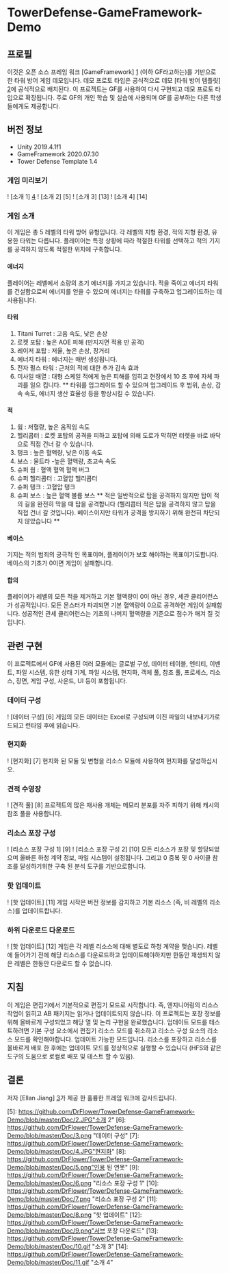 # TowerDefense-GameFramework-Demo

## 프로필

이것은 오픈 소스 프레임 워크 [GameFramework] [1] (이하 GF라고하는)를 기반으로 한 타워 방어 게임 데모입니다. 데모 프로토 타입은 공식적으로 데모 [타워 방어 템플릿] [2]에 공식적으로 배치된다. 이 프로젝트는 GF를 사용하여 다시 구현되고 데모 프로토 타입으로 확장됩니다. 주로 GF의 개인 학습 및 실습에 사용되며 GF를 공부하는 다른 학생들에게도 제공합니다.

## 버전 정보

- Unity 2019.4.1f1
- GameFramework 2020.07.30
- Tower Defense Template 1.4

####

### 게임 미리보기

! [소개 1] [4]
! [소개 2] [5]
! [소개 3] [13]
! [소개 4] [14]

### 게임 소개

이 게임은 총 5 레벨의 타워 방어 유형입니다. 각 레벨의 지형 환경, 적의 지형 환경, 유용한 타워는 다릅니다. 플레이어는 특정 상황에 따라 적절한 타워를 선택하고 적의 기지를 공격하지 않도록 적절한 위치에 구축합니다.

#### 에너지

플레이어는 레벨에서 소량의 초기 에너지를 가지고 있습니다. 적을 죽이고 에너지 타워를 건설함으로써 에너지를 얻을 수 있으며 에너지는 타워를 구축하고 업그레이드하는 데 사용됩니다.


#### 타워

1. Titani Turret : 고음 속도, 낮은 손상
2. 로켓 포탑 : 높은 AOE 피해 (만지지면 적용 만 공격)
3. 레이저 포탑 : 저율, 높은 손상, 장거리
4. 에너지 타워 : 에너지는 매번 생성됩니다.
5. 전자 펄스 타워 : 근처의 적에 대한 추가 감속 효과
6. 미사일 배열 : 대형 스케일 적에게 높은 피해를 입히고 현장에서 10 초 후에 자체 파괴를 일으 킵니다.
** 타워를 업그레이드 할 수 있으며 업그레이드 후 범위, 손상, 감속 속도, 에너지 생산 효율성 등을 향상시킬 수 있습니다.

#### 적

1. 웜 : 저혈량, 높은 움직임 속도
2. 헬리콥터 : 로켓 포탑의 공격을 피하고 포탑에 의해 도로가 막히면 터렛을 바로 바닥으로 직접 건너 갈 수 있습니다.
3. 탱크 : 높은 혈액량, 낮은 이동 속도
4. 보스 : 울트라 -높은 혈액량, 초고속 속도
5. 슈퍼 웜 : 혈액 혈액 혈액 버그
6. 슈퍼 헬리콥터 : 고혈압 헬리콥터
7. 슈퍼 탱크 : 고혈압 탱크
8. 슈퍼 보스 : 높은 혈액 볼륨 보스
** 적은 일반적으로 탑을 공격하지 않지만 탑이 적의 길을 완전히 막을 때 탑을 공격합니다 (헬리콥터 적은 탑을 공격하지 않고 탑을 직접 건너 갈 것입니다). 베이스이지만 타워가 공격을 방지하기 위해 완전히 차단되지 않았습니다 **

#### 베이스

기지는 적의 범죄의 궁극적 인 목표이며, 플레이어가 보호 해야하는 목표이기도합니다.베이스의 기초가 0이면 게임이 실패합니다.

#### 합의

플레이어가 레벨의 모든 적을 제거하고 기본 혈액량이 0이 아닌 경우, 세관 클리어런스가 성공적입니다. 모든 몬스터가 파괴되면 기본 혈액량이 0으로 공격하면 게임이 실패합니다. 성공적인 관세 클리어런스는 기초의 나머지 혈액량을 기준으로 점수가 매겨 질 것입니다.

## 관련 구현

이 프로젝트에서 GF에 사용된 여러 모듈에는 글로벌 구성, 데이터 테이블, 엔티티, 이벤트, 파일 시스템, 유한 상태 기계, 파일 시스템, 현지화, 객체 풀, 참조 풀, 프로세스, 리소스, 장면, 게임 구성, 사운드, UI 등이 포함됩니다.

### 데이터 구성

! [데이터 구성] [6]
게임의 모든 데이터는 Excel로 구성되며 이진 파일의 내보내기가로드되고 런타임 후에 읽습니다.
### 현지화

! [현지화] [7]
현지화 된 모듈 및 변형을 리소스 모듈에 사용하여 현지화를 달성하십시오.

### 견적 수영장

! [견적 풀] [8]
프로젝트의 많은 재사용 개체는 메모리 분포를 자주 피하기 위해 캐시의 참조 풀을 사용합니다.

### 리소스 포장 구성

! [리소스 포장 구성 1] [9]
! [리소스 포장 구성 2] [10]
모든 리소스가 포장 및 할당되었으며 올바른 하청 계약 정보, 파일 시스템이 설정됩니다. 그리고 0 중복 및 0 사이클 참조를 달성하기위한 구축 된 분석 도구를 기반으로합니다.
### 핫 업데이트

! [핫 업데이트] [11]
게임 시작은 버전 정보를 감지하고 기본 리소스 (즉, 비 레벨의 리소스)를 업데이트합니다.

### 하위 다운로드 다운로드

! [핫 업데이트] [12]
게임은 각 레벨 리소스에 대해 별도로 하청 계약을 맺습니다. 레벨에 들어가기 전에 해당 리소스를 다운로드하고 업데이트해야하지만 한동안 재생되지 않은 레벨은 한동안 다운로드 할 수 없습니다.
## 지침

이 게임은 편집기에서 기본적으로 편집기 모드로 시작합니다. 즉, 엔지니어링의 리소스 작업이 읽히고 AB 패키지는 읽거나 업데이트되지 않습니다. 이 프로젝트는 포장 정보를 위해 올바르게 구성되었고 해당 열 및 논리 구현을 완료했습니다. 업데이트 모드를 테스트하려면 기본 구성 요소에서 편집기 리소스 모드를 취소하고 리소스 구성 요소의 리소스 모드를 확인해야합니다. 업데이트 가능한 모드입니다. 리소스를 포장하고 리소스를 올바르게 배포 한 후에는 업데이트 모드를 정상적으로 실행할 수 있습니다 (HFS와 같은 도구의 도움으로 로컬로 배포 및 테스트 할 수 있음).

## 결론

저자 [Ellan Jiang] [3]가 제공 한 훌륭한 프레임 워크에 감사드립니다.

  [1]: https://github.com/EllanJiang/GameFramework "GF link"
  [2]: https://assetstore.unity.com/packages/essentials/tutorial-projects/tower-defense-template-107692 "Tower Defense Template Link"
  [3]: https://github.com/EllanJiang "Ellan Jiang link"
  [4]: https://github.com/DrFlower/TowerDefense-GameFramework-Demo/blob/master/Doc/1.png "소개 1"
  [5]: https://github.com/DrFlower/TowerDefense-GameFramework-Demo/blob/master/Doc/2.JPG"소개 2"
  [6]: https://github.com/DrFlower/TowerDefense-GameFramework-Demo/blob/master/Doc/3.png "데이터 구성"
  [7]: https://github.com/DrFlower/TowerDefense-GameFramework-Demo/blob/master/Doc/4.JPG"현지화"
  [8]: https://github.com/DrFlower/TowerDefense-GameFramework-Demo/blob/master/Doc/5.png"인용 된 연못"
  [9]: https://github.com/DrFlower/TowerDefense-GameFramework-Demo/blob/master/Doc/6.png "리소스 포장 구성 1"
  [10]: https://github.com/DrFlower/TowerDefense-GameFramework-Demo/blob/master/Doc/7.png "리소스 포장 구성 2"
  [11]: https://github.com/DrFlower/TowerDefense-GameFramework-Demo/blob/master/Doc/8.png "핫 업데이트"
  [12]: https://github.com/DrFlower/TowerDefense-GameFramework-Demo/blob/master/Doc/9.png"서브 포장 다운로드"
  [13]: https://github.com/DrFlower/TowerDefense-GameFramework-Demo/blob/master/Doc/10.gif "소개 3"
  [14]: https://github.com/DrFlower/TowerDefense-GameFramework-Demo/blob/master/Doc/11.gif "소개 4"
